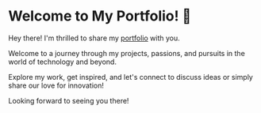 # Welcome to My Portfolio! 🌟
<p>Hey there! I'm thrilled to share my <a href="akshayasbipin.github.io">portfolio</a> with you.</p>
<p>Welcome to a journey through my projects, passions, and pursuits in the world of technology and beyond.</p>
<p>Explore my work, get inspired, and let's connect to discuss ideas or simply share our love for innovation!</p>
<p>Looking forward to seeing you there!</p>
